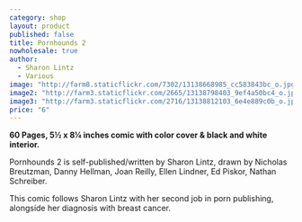```yaml
---
category: shop
layout: product
published: false
title: Pornhounds 2
nowholesale: true
author: 
  - Sharon Lintz
  - Various
image: "http://farm8.staticflickr.com/7302/13138668985_cc583843bc_o.jpg"
image2: "http://farm3.staticflickr.com/2665/13138798403_9ef4a50bc4_o.jpg"
image3: "http://farm3.staticflickr.com/2716/13138812103_6e4e889c0b_o.jpg"
price: "6"
---
```


**60 Pages, 5½ x 8¼ inches comic with color cover & black and white interior.**

Pornhounds 2 is self-published/written by Sharon Lintz, drawn by Nicholas Breutzman, Danny Hellman, Joan Reilly, Ellen Lindner, Ed Piskor, Nathan Schreiber. 

This comic follows Sharon Lintz with her second job in porn publishing, alongside her diagnosis with breast cancer.